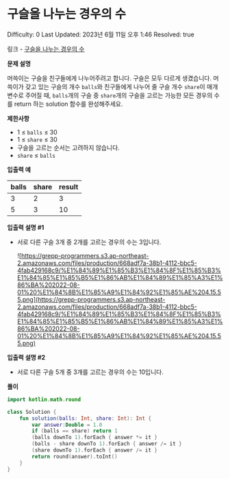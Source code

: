 # 구슬을 나누는 경우의 수

Difficulty: 0
Last Updated: 2023년 6월 11일 오후 1:46
Resolved: true

링크 - [구슬을 나누는 경우의 수](https://school.programmers.co.kr/learn/courses/30/lessons/120840)

**문제 설명**

머쓱이는 구슬을 친구들에게 나누어주려고 합니다. 구슬은 모두 다르게 생겼습니다. 머쓱이가 갖고 있는 구슬의 개수 `balls`와 친구들에게 나누어 줄 구슬 개수 `share`이 매개변수로 주어질 때, `balls`개의 구슬 중 `share`개의 구슬을 고르는 가능한 모든 경우의 수를 return 하는 solution 함수를 완성해주세요.

**제한사항**

- 1 ≤ `balls` ≤ 30
- 1 ≤ `share` ≤ 30
- 구슬을 고르는 순서는 고려하지 않습니다.
- `share` ≤ `balls`

**입출력 예**

| balls | share | result |
| --- | --- | --- |
| 3 | 2 | 3 |
| 5 | 3 | 10 |

**입출력 설명 #1**

- 서로 다른 구슬 3개 중 2개를 고르는 경우의 수는 3입니다.
    
    ![https://grepp-programmers.s3.ap-northeast-2.amazonaws.com/files/production/668adf7a-38b1-4112-bbc5-4fab429168c9/%E1%84%89%E1%85%B3%E1%84%8F%E1%85%B3%E1%84%85%E1%85%B5%E1%86%AB%E1%84%89%E1%85%A3%E1%86%BA%202022-08-01%20%E1%84%8B%E1%85%A9%E1%84%92%E1%85%AE%204.15.55.png](https://grepp-programmers.s3.ap-northeast-2.amazonaws.com/files/production/668adf7a-38b1-4112-bbc5-4fab429168c9/%E1%84%89%E1%85%B3%E1%84%8F%E1%85%B3%E1%84%85%E1%85%B5%E1%86%AB%E1%84%89%E1%85%A3%E1%86%BA%202022-08-01%20%E1%84%8B%E1%85%A9%E1%84%92%E1%85%AE%204.15.55.png)
    

**입출력 설명 #2**

- 서로 다른 구슬 5개 중 3개를 고르는 경우의 수는 10입니다.

**풀이**

```kotlin
import kotlin.math.round

class Solution {
    fun solution(balls: Int, share: Int): Int {
        var answer:Double = 1.0
        if (balls == share) return 1
        (balls downTo 1).forEach { answer *= it }
        (balls - share downTo 1).forEach { answer /= it }
        (share downTo 1).forEach { answer /= it }
        return round(answer).toInt()
    }
}
```